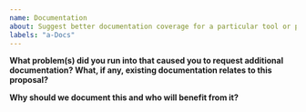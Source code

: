 ```yaml
---
name: Documentation
about: Suggest better documentation coverage for a particular tool or process.
labels: "a-Docs"
---
```


<!--
  Before opening a new issue, please search existing issues:  https://github.com/reposense/RepoSense/issues
-->

**What problem(s) did you run into that caused you to request additional documentation? What, if any, existing documentation relates to this proposal?**
<!--
    Summarize the suggested addition to or modification of existing documentation. 
-->


**Why should we document this and who will benefit from it?**
<!--
    Here would be a good place to talk about the motivation behind adding this documentation.
-->
